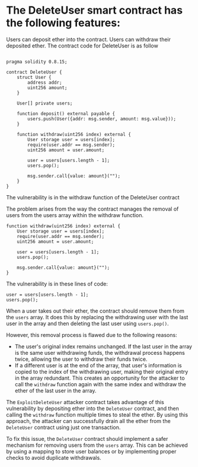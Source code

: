 # The DeleteUser smart contract has the following features:

Users can deposit ether into the contract.
Users can withdraw their deposited ether.
The contract code for DeleteUser is as follow

```solidity

pragma solidity 0.8.15;

contract DeleteUser {
    struct User {
        address addr;
        uint256 amount;
    }

    User[] private users;

    function deposit() external payable {
        users.push(User({addr: msg.sender, amount: msg.value}));
    }

    function withdraw(uint256 index) external {
        User storage user = users[index];
        require(user.addr == msg.sender);
        uint256 amount = user.amount;

        user = users[users.length - 1];
        users.pop();

        msg.sender.call{value: amount}("");
    }
}

```

The vulnerability is in the withdraw function of the DeleteUser contract

The problem arises from the way the contract manages the removal of users from the users array within the withdraw function.

```solidity
function withdraw(uint256 index) external {
    User storage user = users[index];
    require(user.addr == msg.sender);
    uint256 amount = user.amount;

    user = users[users.length - 1];
    users.pop();

    msg.sender.call{value: amount}("");
}
```

The vulnerability is in these lines of code:

```solidity
user = users[users.length - 1];
users.pop();

```

When a user takes out their ether, the contract should remove them from the `users` array. It does this by replacing the withdrawing user with the last user in the array and then deleting the last user using `users.pop()`.

However, this removal process is flawed due to the following reasons:

- The user's original index remains unchanged. If the last user in the array is the same user withdrawing funds, the withdrawal process happens twice, allowing the user to withdraw their funds twice.
- If a different user is at the end of the array, that user's information is copied to the index of the withdrawing user, making their original entry in the array redundant. This creates an opportunity for the attacker to call the `withdraw` function again with the same index and withdraw the ether of the last user in the array.

The `ExploitDeleteUser` attacker contract takes advantage of this vulnerability by depositing ether into the `DeleteUser` contract, and then calling the `withdraw` function multiple times to steal the ether. By using this approach, the attacker can successfully drain all the ether from the `DeleteUser` contract using just one transaction.

To fix this issue, the `DeleteUser` contract should implement a safer mechanism for removing users from the `users` array. This can be achieved by using a mapping to store user balances or by implementing proper checks to avoid duplicate withdrawals.
